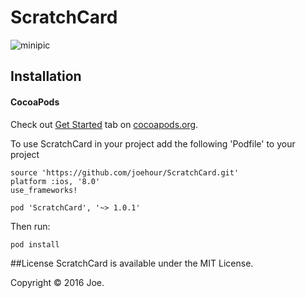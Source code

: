 # ScratchCard
![minipic](https://raw.githubusercontent.com/joehour/ScratchCard/master/ScratchCard/result.jpg)

## Installation

#### CocoaPods

Check out [Get Started](https://guides.cocoapods.org/using/getting-started.html) tab on [cocoapods.org](http://cocoapods.org/).

To use ScratchCard in your project add the following 'Podfile' to your project

	source 'https://github.com/joehour/ScratchCard.git'
	platform :ios, '8.0'
	use_frameworks!

	pod 'ScratchCard', '~> 1.0.1'

Then run:

    pod install

##License
ScratchCard is available under the MIT License.

Copyright © 2016 Joe.
